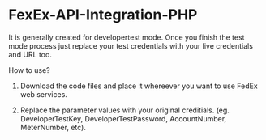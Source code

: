 # FexEx-API-Integration-PHP

It is generally created for developertest mode. Once you finish the test mode process just replace your test credentials with your live credentials and URL too.

How to use?

1) Download the code files and place it whereever you want to use FedEx web services.

2) Replace the parameter values with your original creditials.
   (eg. DeveloperTestKey, DeveloperTestPassword, AccountNumber, MeterNumber, etc).

